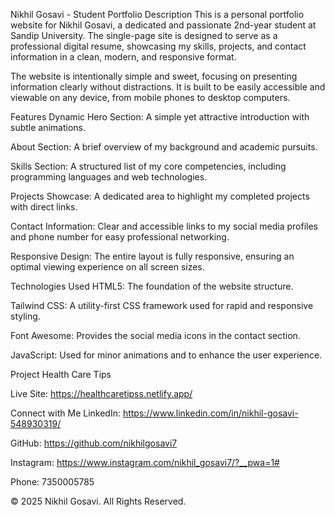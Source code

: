 Nikhil Gosavi - Student Portfolio
Description
This is a personal portfolio website for Nikhil Gosavi, a dedicated and passionate 2nd-year student at Sandip University. The single-page site is designed to serve as a professional digital resume, showcasing my skills, projects, and contact information in a clean, modern, and responsive format.

The website is intentionally simple and sweet, focusing on presenting information clearly without distractions. It is built to be easily accessible and viewable on any device, from mobile phones to desktop computers.

Features
Dynamic Hero Section: A simple yet attractive introduction with subtle animations.

About Section: A brief overview of my background and academic pursuits.

Skills Section: A structured list of my core competencies, including programming languages and web technologies.

Projects Showcase: A dedicated area to highlight my completed projects with direct links.

Contact Information: Clear and accessible links to my social media profiles and phone number for easy professional networking.

Responsive Design: The entire layout is fully responsive, ensuring an optimal viewing experience on all screen sizes.

Technologies Used
HTML5: The foundation of the website structure.

Tailwind CSS: A utility-first CSS framework used for rapid and responsive styling.

Font Awesome: Provides the social media icons in the contact section.

JavaScript: Used for minor animations and to enhance the user experience.

Project
Health Care Tips

Live Site: https://healthcaretipss.netlify.app/

Connect with Me
LinkedIn: https://www.linkedin.com/in/nikhil-gosavi-548930319/

GitHub: https://github.com/nikhilgosavi7

Instagram: https://www.instagram.com/nikhil_gosavi7/?__pwa=1#

Phone: 7350005785

© 2025 Nikhil Gosavi. All Rights Reserved.
